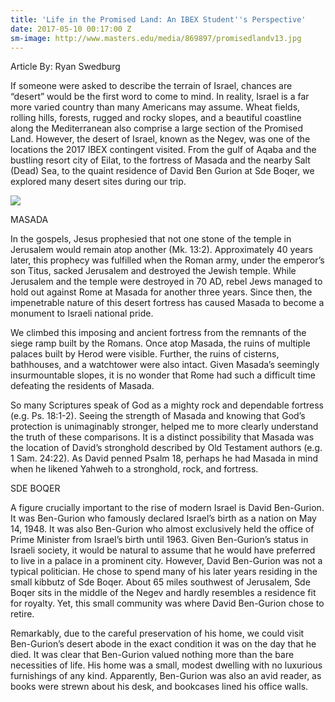 ```yaml
---
title: 'Life in the Promised Land: An IBEX Student''s Perspective'
date: 2017-05-10 00:17:00 Z
sm-image: http://www.masters.edu/media/869897/promisedlandv13.jpg
---
```


Article By: Ryan Swedburg

If someone were asked to describe the terrain of Israel, chances are “desert” would be the first word to come to mind. In reality, Israel is a far more varied country than many Americans may assume. Wheat fields, rolling hills, forests, rugged and rocky slopes, and a beautiful coastline along the Mediterranean also comprise a large section of the Promised Land. However, the desert of Israel, known as the Negev, was one of the locations the 2017 IBEX contingent visited. From the gulf of Aqaba and the bustling resort city of Eilat, to the fortress of Masada and the nearby Salt (Dead) Sea, to the quaint residence of David Ben Gurion at Sde Boqer, we explored many desert sites during our trip.

![](http://www.masters.edu/media/869897/promisedlandv13.jpg?width=500&height=320)

MASADA

In the gospels, Jesus prophesied that not one stone of the temple in Jerusalem would remain atop another (Mk. 13:2). Approximately 40 years later, this prophecy was fulfilled when the Roman army, under the emperor’s son Titus, sacked Jerusalem and destroyed the Jewish temple. While Jerusalem and the temple were destroyed in 70 AD, rebel Jews managed to hold out against Rome at Masada for another three years. Since then, the impenetrable nature of this desert fortress has caused Masada to become a monument to Israeli national pride.

We climbed this imposing and ancient fortress from the remnants of the siege ramp built by the Romans. Once atop Masada, the ruins of multiple palaces built by Herod were visible. Further, the ruins of cisterns, bathhouses, and a watchtower were also intact. Given Masada’s seemingly insurmountable slopes, it is no wonder that Rome had such a difficult time defeating the residents of Masada.

So many Scriptures speak of God as a mighty rock and dependable fortress (e.g. Ps. 18:1-2). Seeing the strength of Masada and knowing that God’s protection is unimaginably stronger, helped me to more clearly understand the truth of these comparisons. It is a distinct possibility that Masada was the location of David’s stronghold described by Old Testament authors (e.g. 1 Sam. 24:22). As David penned Psalm 18, perhaps he had Masada in mind when he likened Yahweh to a stronghold, rock, and fortress.

SDE BOQER

A figure crucially important to the rise of modern Israel is David Ben-Gurion. It was Ben-Gurion who famously declared Israel’s birth as a nation on May 14, 1948. It was also Ben-Gurion who almost exclusively held the office of Prime Minister from Israel’s birth until 1963. Given Ben-Gurion’s status in Israeli society, it would be natural to assume that he would have preferred to live in a palace in a prominent city. However, David Ben-Gurion was not a typical politician. He chose to spend many of his later years residing in the small kibbutz of Sde Boqer. About 65 miles southwest of Jerusalem, Sde Boqer sits in the middle of the Negev and hardly resembles a residence fit for royalty. Yet, this small community was where David Ben-Gurion chose to retire.

Remarkably, due to the careful preservation of his home, we could visit Ben-Gurion’s desert abode in the exact condition it was on the day that he died. It was clear that Ben-Gurion valued nothing more than the bare necessities of life. His home was a small, modest dwelling with no luxurious furnishings of any kind. Apparently, Ben-Gurion was also an avid reader, as books were strewn about his desk, and bookcases lined his office walls.